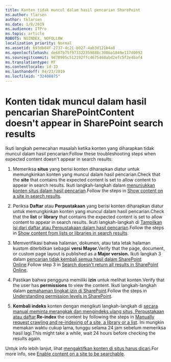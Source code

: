 ```yaml
---
title: Konten tidak muncul dalam hasil pencarian SharePoint
ms.author: tlarsen
author: tklarsen
ms.date: 1/8/2019
ms.audience: ITPro
ms.topic: article
ROBOTS: NOINDEX, NOFOLLOW
localization_priority: Normal
ms.assetid: 693db84f-2737-4c21-b027-4ab3d121b4a8
ms.openlocfilehash: de607b75f973322359888c300ba1849e117d0092
ms.sourcegitcommit: 9d78905c512192ffc4675468abd2efc5f2e4baf4
ms.translationtype: MT
ms.contentlocale: id-ID
ms.lasthandoff: 04/23/2019
ms.locfileid: "32408075"
---
```

# <a name="content-doesnt-appear-in-sharepoint-search-results"></a><span data-ttu-id="239a1-102">Konten tidak muncul dalam hasil pencarian SharePoint</span><span class="sxs-lookup"><span data-stu-id="239a1-102">Content doesn't appear in SharePoint search results</span></span>

<span data-ttu-id="239a1-103">Ikuti langkah pemecahan masalah ketika konten yang diharapkan tidak muncul dalam hasil pencarian:</span><span class="sxs-lookup"><span data-stu-id="239a1-103">Follow these troubleshooting steps when expected content doesn't appear in search results:</span></span>
  
1. <span data-ttu-id="239a1-104">Memeriksa **situs** yang berisi konten diharapkan diatur untuk memungkinkan konten yang muncul dalam hasil pencarian.</span><span class="sxs-lookup"><span data-stu-id="239a1-104">Check that the **site** that contains the expected content is set to allow content to appear in search results.</span></span> <span data-ttu-id="239a1-105">Ikuti langkah-langkah dalam [menunjukkan konten situs dalam hasil pencarian](https://docs.microsoft.com/sharepoint/make-site-content-searchable#show-content-on-a-site-in-search-results).</span><span class="sxs-lookup"><span data-stu-id="239a1-105">Follow the steps in [Show content on a site in search results](https://docs.microsoft.com/sharepoint/make-site-content-searchable#show-content-on-a-site-in-search-results).</span></span>
    
2. <span data-ttu-id="239a1-106">Periksa **Daftar** atau **Perpustakaan** yang berisi konten diharapkan diatur untuk memungkinkan konten yang muncul dalam hasil pencarian.</span><span class="sxs-lookup"><span data-stu-id="239a1-106">Check that the **list** or **library** that contains the expected content is set to allow content to appear in search results.</span></span> <span data-ttu-id="239a1-107">Ikuti langkah-langkah di [Tampilkan isi dari daftar atau Perpustakaan dalam hasil pencarian](https://docs.microsoft.com/sharepoint/make-site-content-searchable#show-content-from-lists-or-libraries-in-search-results).</span><span class="sxs-lookup"><span data-stu-id="239a1-107">Follow the steps in [Show content from lists or libraries in search results](https://docs.microsoft.com/sharepoint/make-site-content-searchable#show-content-from-lists-or-libraries-in-search-results).</span></span> 
    
3. <span data-ttu-id="239a1-108">Memverifikasi bahwa halaman, dokumen, atau tata letak halaman kustom diterbitkan sebagai **versi Mayor.**</span><span class="sxs-lookup"><span data-stu-id="239a1-108">Verify that the page, document, or custom page layout is published as a **Major version.**</span></span> <span data-ttu-id="239a1-109">Ikuti langkah 3 dalam [pencarian tidak kembali semua hasil dalam SharePoint Online](https://go.microsoft.com/fwlink/?linkid=874525).</span><span class="sxs-lookup"><span data-stu-id="239a1-109">Follow step 3 in [Search doesn't return all results in SharePoint Online](https://go.microsoft.com/fwlink/?linkid=874525).</span></span>
    
4. <span data-ttu-id="239a1-110">Pastikan bahwa pengguna memiliki **izin** untuk melihat konten.</span><span class="sxs-lookup"><span data-stu-id="239a1-110">Verify that the user has **permissions** to view the content.</span></span> <span data-ttu-id="239a1-111">Ikuti langkah-langkah dalam [pemahaman tingkat izin di SharePoint](https://go.microsoft.com/fwlink/?linkid=867071).</span><span class="sxs-lookup"><span data-stu-id="239a1-111">Follow the steps in [Understanding permission levels in SharePoint](https://go.microsoft.com/fwlink/?linkid=867071).</span></span>
    
5. <span data-ttu-id="239a1-112">**Kembali indeks** konten dengan mengikuti langkah-langkah di [secara manual meminta merangkak dan mengindeks ulang situs, Perpustakaan atau daftar](https://docs.microsoft.com/sharepoint/crawl-site-content).</span><span class="sxs-lookup"><span data-stu-id="239a1-112">**Re-index** the content by following the steps in [Manually request crawling and re-indexing of a site, a library or a list](https://docs.microsoft.com/sharepoint/crawl-site-content).</span></span> <span data-ttu-id="239a1-113">Ini mungkin memakan waktu cukup lama, tunggu selama 24 jam sebelum memeriksa hasil lagi.</span><span class="sxs-lookup"><span data-stu-id="239a1-113">This might take a while, wait 24 hours before checking the results again.</span></span>
    
<span data-ttu-id="239a1-114">Untuk info lebih lanjut, lihat [mengaktifkan konten di situs harus dicari](https://docs.microsoft.com/sharepoint/make-site-content-searchable).</span><span class="sxs-lookup"><span data-stu-id="239a1-114">For more info, see [Enable content on a site to be searchable](https://docs.microsoft.com/sharepoint/make-site-content-searchable).</span></span> 
  

